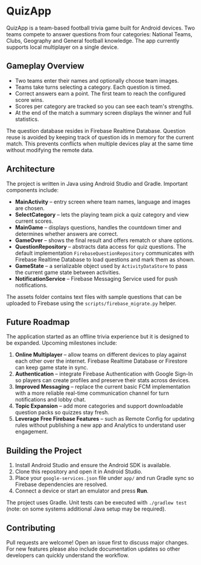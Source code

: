 # QuizApp

QuizApp is a team-based football trivia game built for Android devices. Two teams compete to answer questions from four categories: National Teams, Clubs, Geography and General football knowledge. The app currently supports local multiplayer on a single device.

## Gameplay Overview
* Two teams enter their names and optionally choose team images.
* Teams take turns selecting a category. Each question is timed.
* Correct answers earn a point. The first team to reach the configured score wins.
* Scores per category are tracked so you can see each team's strengths.
* At the end of the match a summary screen displays the winner and full statistics.

The question database resides in Firebase Realtime Database. Question reuse is avoided by keeping track of question ids in memory for the current match. This prevents conflicts when multiple devices play at the same time without modifying the remote data.

## Architecture
The project is written in Java using Android Studio and Gradle. Important components include:

* **MainActivity** – entry screen where team names, language and images are chosen.
* **SelectCategory** – lets the playing team pick a quiz category and view current scores.
* **MainGame** – displays questions, handles the countdown timer and determines whether answers are correct.
* **GameOver** – shows the final result and offers rematch or share options.
* **QuestionRepository** – abstracts data access for quiz questions. The default
  implementation `FirebaseQuestionRepository` communicates with Firebase Realtime
  Database to load questions and mark them as shown.
* **GameState** – a serializable object used by `ActivityDataStore` to pass the current game state between activities.
* **NotificationService** – Firebase Messaging Service used for push notifications.

The assets folder contains text files with sample questions that can be uploaded to Firebase using the `scripts/firebase_migrate.py` helper.

## Future Roadmap
The application started as an offline trivia experience but it is designed to be expanded. Upcoming milestones include:

1. **Online Multiplayer** – allow teams on different devices to play against each other over the internet. Firebase Realtime Database or Firestore can keep game state in sync.
2. **Authentication** – integrate Firebase Authentication with Google Sign-In so players can create profiles and preserve their stats across devices.
3. **Improved Messaging** – replace the current basic FCM implementation with a more reliable real-time communication channel for turn notifications and lobby chat.
4. **Topic Expansion** – add more categories and support downloadable question packs so quizzes stay fresh.
5. **Leverage Free Firebase Features** – such as Remote Config for updating rules without publishing a new app and Analytics to understand user engagement.

## Building the Project
1. Install Android Studio and ensure the Android SDK is available.
2. Clone this repository and open it in Android Studio.
3. Place your `google-services.json` file under `app/` and run Gradle sync so Firebase dependencies are resolved.
4. Connect a device or start an emulator and press **Run**.

The project uses Gradle. Unit tests can be executed with `./gradlew test` (note: on some systems additional Java setup may be required).

## Contributing
Pull requests are welcome! Open an issue first to discuss major changes. For new features please also include documentation updates so other developers can quickly understand the workflow.

